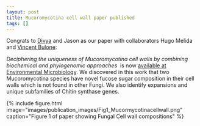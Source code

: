 ```yaml
---
layout: post
title: Mucoromycotina cell wall paper published
tags: []
---
```

Congrats to [Divya](/members/divya-sain/) and Jason as our paper with collaborators Hugo Melida and [Vincent Bulone](http://www.biotech.kth.se/glycoscience/Vincent_Bulone): 

_Deciphering the uniqueness of Mucoromycotina cell walls by combining biochemical and phylogenomic approaches_  is now [available at Environmental Microbiology](http://dx.doi.org/10.1111/1462-2920.12601). We discovered in this work that two Mucoromycotina species have novel fucose sugar composition in their cell walls which is not found in other Fungi. We also identify expansions and unique subfamilies of Chitin synthase genes.

{%
 include figure.html
 image="images/publication_images/Fig1_Mucormycotinacellwall.png"
 caption="Figure 1 of paper showing Fungal Cell wall compositions"
%}
